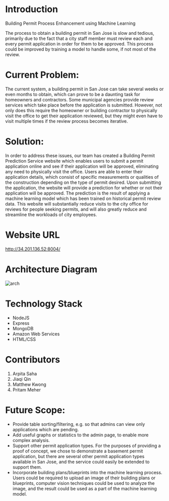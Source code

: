 

# Introduction
Building Permit Process Enhancement using Machine Learning

The process to obtain a building permit in San Jose is slow and tedious, primarily due
to the fact that a city staff member must review each and every permit application in order for
them to be approved. This process could be improved by training a model to handle some, if
not most of the review.

# Current Problem:
The current system, a building permit in San Jose can take several weeks or even months to obtain, which can prove to be a daunting task for homeowners and contractors. Some municipal agencies provide review services which take place before the application is submitted. However, not only does this require the homeowner or building contractor to physically visit the office to get their application reviewed, but they might even have to visit multiple times if the review process becomes iterative.

# Solution:
In order to address these issues, our team has created a Building Permit Prediction Service website which enables users to submit a permit application online and see if their application will be approved, eliminating any need to physically visit the office. Users are able to enter their application details, which consist of specific measurements or qualities of the construction depending on the type of permit desired. Upon submitting the application, the website will provide a prediction for whether or not their application will be approved. The prediction is the result of applying a machine learning model which has been trained on historical permit review data. This website will substantially reduce visits to the city office for reviews for people seeking permits, and will also greatly reduce and streamline the workloads of city employees.

# Website URL
http://34.201.136.52:8004/

# Architecture Diagram

![arch](https://user-images.githubusercontent.com/31807232/34096662-0194fd8c-e38b-11e7-8bbc-a89f3c64150f.png)

# Technology Stack
* NodeJS
* Express
* MongoDB
* Amazon Web Services
* HTML/CSS

# Contributors
1. Arpita Saha
2. Jiaqi Qin
3. Matthew Kwong
4. Pritam Meher

# Future Scope:
* Provide table sorting/filtering, e.g. so that admins can view only applications which are pending.
* Add useful graphs or statistics to the admin page, to enable more complex analysis.
* Support other permit application types. For the purposes of providing a proof of concept, we chose to demonstrate a basement permit application, but there are several other permit application types available in San Jose, and the service could easily be extended to support them.
* Incorporate building plans/blueprints into the machine learning process. Users could be required to upload an image of their building plans or blueprints, computer vision techniques could be used to analyze the image, and the result could be used as a part of the machine learning model.
